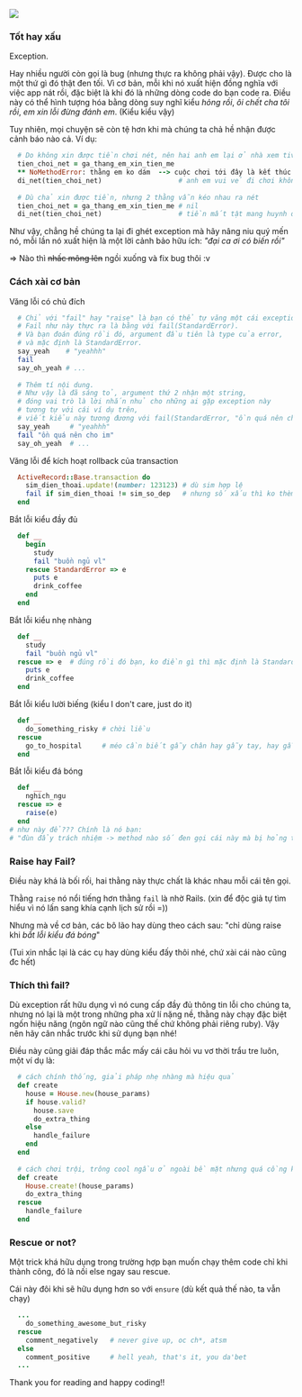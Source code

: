 ![](https://images.viblo.asia/4329c125-adaa-41bc-852e-09a617250e12.jpeg)

### Tốt hay xấu

Exception.

Hay nhiều người còn gọi là bug (nhưng thực ra không phải vậy). Được cho là một thứ gì đó thật đen tối.
Vì cơ bản, mỗi khi nó xuất hiện đồng nghĩa với việc app nát rồi, đặc biệt là khi đó là những dòng code do bạn code ra.
Điều này có thể hình tượng hóa bằng dòng suy nghĩ kiểu *hỏng rồi*, *ôi chết cha tôi rồi*, *em xin lỗi đừng đánh em*. (Kiểu kiểu vậy)

Tuy nhiên, mọi chuyện sẽ còn tệ hơn khi mà chúng ta chả hề nhận được cảnh báo nào cả. Ví dụ:

```ruby
  # Do không xin được tiền chơi nét, nên hai anh em lại ở nhà xem tivi
  tien_choi_net = ga_thang_em_xin_tien_me
  ** NoMethodError: thằng em ko dám  --> cuộc chơi tới đây là kết thúc
  di_net(tien_choi_net)                   # anh em vui vẻ đi chơi không mất xu nào.
  
  # Dù chả xin được tiền, nhưng 2 thằng vẫn kéo nhau ra nét
  tien_choi_net = ga_thang_em_xin_tien_me # nil
  di_net(tien_choi_net)                   # tiền mất tật mang huynh đệ tương tàn.
```

Như vậy, chẳng hề chúng ta lại đi ghét exception mà hãy nâng niu quý mến nó, mỗi lần nó xuất hiện là một lời cảnh bảo hữu ích: _"đại ca ơi có biến rồi"_

=> Nào thì ~~nhấc mông lên~~ ngồi xuống và fix bug thôi :v

### Cách xài cơ bản

Văng lỗi có chủ đích
```ruby
  # Chỉ với "fail" hay "raise" là bạn có thể tự văng một cái exception rồi.
  # Fail như này thực ra là bằng với fail(StandardError).
  # Và bạn đoán đúng rồi đó, argument đầu tiên là type của error,
  # và mặc định là StandardError.
  say_yeah    # "yeahhh"
  fail
  say_oh_yeah # ...
  
  # Thêm tí nội dung.
  # Như vậy là đã sáng tỏ, argument thứ 2 nhận một string,
  # đóng vai trò là lời nhắn nhủ cho những ai gặp exception này
  # tương tự với cái ví dụ trên,
  # viết kiểu này tương đương với fail(StandardError, "ồn quá nên cho im")
  say_yeah     # "yeahhh"
  fail "ồn quá nên cho im"
  say_oh_yeah  # ...
```

Văng lỗi để kích hoạt rollback của transaction
```ruby
  ActiveRecord::Base.transaction do
    sim_dien_thoai.update!(number: 123123) # dù sim hợp lệ
    fail if sim_dien_thoai != sim_so_dep   # nhưng số xấu thì ko thèm xài
  end
```

Bắt lỗi kiểu đầy đủ
```ruby
  def __
    begin
      study
      fail "buồn ngủ vl"
    rescue StandardError => e
      puts e
      drink_coffee
    end
  end
```

Bắt lỗi kiểu nhẹ nhàng
```ruby
  def __
    study
    fail "buồn ngủ vl"
  rescue => e  # đúng rồi đó bạn, ko điền gì thì mặc định là StandardError luôn
    puts e
    drink_coffee
  end
```

Bắt lỗi kiểu lười biếng (kiểu I don't care, just do it)
```ruby
  def __
    do_something_risky # chời liều
  rescue
    go_to_hospital     # méo cần biết gẫy chân hay gẫy tay, hay gẫy cái gì khác, vô viện!
  end
```

Bắt lỗi kiểu đá bóng
```ruby
  def __
    nghich_ngu
  rescue => e
    raise(e)
  end
# như này để??? Chính là nó bạn:
# "đùn đẩy trách nhiệm -> method nào số đen gọi cái này mà bị hỏng thì tự đi mà xử"
```

### Raise hay Fail?

Điều này khá là bối rối, hai thằng này thực chất là khác nhau mỗi cái tên gọi.

Thằng `raise` nó nổi tiếng hơn thằng `fail` là nhờ Rails. (xin để độc giả tự tìm hiểu vì nó lấn sang khía cạnh lịch sử rồi =))

Nhưng mà về cơ bản, các bô lão hay dùng theo cách sau: "chỉ dùng raise khi _bắt lỗi kiểu đá bóng_"

(Tui xin nhắc lại là các cụ hay dùng kiểu đấy thôi nhé, chứ xài cái nào cũng đc hết)

### Thích thì fail?

Dù exception rất hữu dụng vì nó cung cấp đầy đủ thông tin lỗi cho chúng ta, nhưng nó lại là một trong những pha xử lí nặng nề, thằng này chạy đặc biệt ngốn hiệu năng (ngôn ngữ nào cũng thế chứ không phải riêng ruby). Vậy nên hãy cân nhắc trước khi sử dụng bạn nhé!

Điều này cũng giải đáp thắc mắc mấy cái câu hỏi vu vơ thời trẩu tre luôn, một ví dụ là:

```ruby
  # cách chính thống, giải pháp nhẹ nhàng mà hiệu quả
  def create
    house = House.new(house_params)
    if house.valid?
      house.save
      do_extra_thing
    else
      handle_failure
    end
  end
  
  # cách chơi trội, trông cool ngầu ở ngoài bề mặt nhưng quá cồng kềnh và nặng nề bên trong
  def create
    House.create!(house_params)
    do_extra_thing
  rescue
    handle_failure
  end
```

### Rescue or not?

Một trick khá hữu dụng trong trường hợp bạn muốn chạy thêm code chỉ khi thành công, đó là nối else ngay sau rescue.

Cái này đôi khi sẽ hữu dụng hơn so với `ensure` (dù kết quả thế nào, ta vẫn chạy)

```ruby
  ...
    do_something_awesome_but_risky
  rescue
    comment_negatively   # never give up, oc ch*, atsm
  else
    comment_positive     # hell yeah, that's it, you da'bet
  ...
```

Thank you for reading and happy coding!!